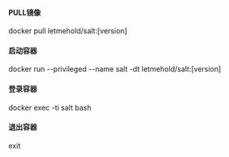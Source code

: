 #### PULL镜像
docker pull letmehold/salt:[version]
#### 启动容器
docker run --privileged --name salt -dt letmehold/salt:[version]
#### 登录容器
docker exec -ti salt bash
#### 退出容器
exit
